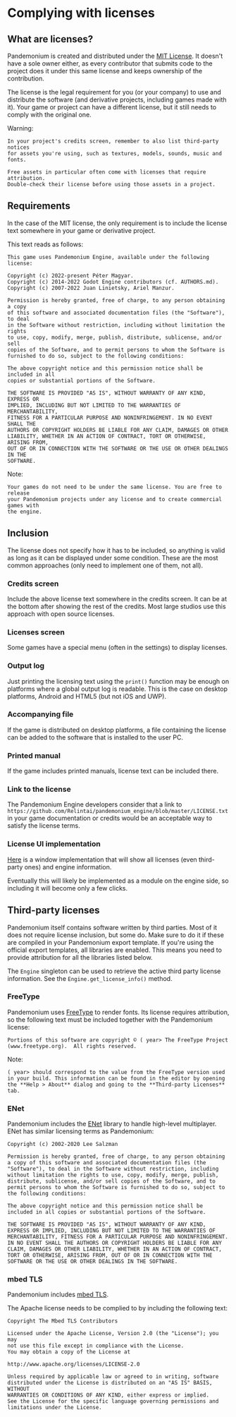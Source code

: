 
# Complying with licenses

## What are licenses?

Pandemonium is created and distributed under the [MIT License](https://opensource.org/licenses/MIT).
It doesn't have a sole owner either, as every contributor that submits code to
the project does it under this same license and keeps ownership of the
contribution.

The license is the legal requirement for you (or your company) to use and
distribute the software (and derivative projects, including games made with it).
Your game or project can have a different license, but it still needs to comply
with the original one.

Warning:

    In your project's credits screen, remember to also list third-party notices
    for assets you're using, such as textures, models, sounds, music and fonts.

    Free assets in particular often come with licenses that require attribution.
    Double-check their license before using those assets in a project.

## Requirements

In the case of the MIT license, the only requirement is to include the license
text somewhere in your game or derivative project.

This text reads as follows:

    This game uses Pandemonium Engine, available under the following license:

    Copyright (c) 2022-present Péter Magyar.
    Copyright (c) 2014-2022 Godot Engine contributors (cf. AUTHORS.md).
    Copyright (c) 2007-2022 Juan Linietsky, Ariel Manzur.

    Permission is hereby granted, free of charge, to any person obtaining a copy
    of this software and associated documentation files (the "Software"), to deal
    in the Software without restriction, including without limitation the rights
    to use, copy, modify, merge, publish, distribute, sublicense, and/or sell
    copies of the Software, and to permit persons to whom the Software is
    furnished to do so, subject to the following conditions:

    The above copyright notice and this permission notice shall be included in all
    copies or substantial portions of the Software.

    THE SOFTWARE IS PROVIDED "AS IS", WITHOUT WARRANTY OF ANY KIND, EXPRESS OR
    IMPLIED, INCLUDING BUT NOT LIMITED TO THE WARRANTIES OF MERCHANTABILITY,
    FITNESS FOR A PARTICULAR PURPOSE AND NONINFRINGEMENT. IN NO EVENT SHALL THE
    AUTHORS OR COPYRIGHT HOLDERS BE LIABLE FOR ANY CLAIM, DAMAGES OR OTHER
    LIABILITY, WHETHER IN AN ACTION OF CONTRACT, TORT OR OTHERWISE, ARISING FROM,
    OUT OF OR IN CONNECTION WITH THE SOFTWARE OR THE USE OR OTHER DEALINGS IN THE
    SOFTWARE.


Note:

    Your games do not need to be under the same license. You are free to release
    your Pandemonium projects under any license and to create commercial games with
    the engine.

## Inclusion

The license does not specify how it has to be included, so anything is valid as
long as it can be displayed under some condition. These are the most common
approaches (only need to implement one of them, not all).

### Credits screen

Include the above license text somewhere in the credits screen. It can be at the
bottom after showing the rest of the credits. Most large studios use this
approach with open source licenses.

### Licenses screen

Some games have a special menu (often in the settings) to display licenses.

### Output log

Just printing the licensing text using the `print()`
function may be enough on platforms where a global output log is readable.
This is the case on desktop platforms, Android and HTML5 (but not iOS and UWP).

### Accompanying file

If the game is distributed on desktop platforms, a file containing the license
can be added to the software that is installed to the user PC.

### Printed manual

If the game includes printed manuals, license text can be included there.

### Link to the license

The Pandemonium Engine developers consider that a link to
`https://github.com/Relintai/pandemonium_engine/blob/master/LICENSE.txt`
in your game documentation or credits would be an acceptable way to satisfy
the license terms.

### License UI implementation

[Here](https://github.com/Relintai/broken_seals/tree/master/game/ui/windows/about) is a
window implementation that will show all licenses (even third-party ones) and engine information.

Eventually this will likely be implemented as a module on the engine side, so including it
will become only a few clicks.

## Third-party licenses

Pandemonium itself contains software written by third parties.
Most of it does not require license inclusion, but some do.
Make sure to do it if these are compiled in your Pandemonium export template. If
you're using the official export templates, all libraries are enabled. This
means you need to provide attribution for all the libraries listed below.

The `Engine` singleton can be used to retrieve the active third party license information.
See the `Engine.get_license_info()` method.

### FreeType

Pandemonium uses [FreeType](https://www.freetype.org/) to render fonts. Its license
requires attribution, so the following text must be included together with the
Pandemonium license:

    Portions of this software are copyright © ( year> The FreeType Project (www.freetype.org).  All rights reserved.

Note:

    ( year> should correspond to the value from the FreeType version used
    in your build. This information can be found in the editor by opening
    the **Help > About** dialog and going to the **Third-party Licenses**
    tab.

### ENet

Pandemonium includes the [ENet](http://enet.bespin.org/) library to handle
high-level multiplayer. ENet has similar licensing terms as Pandemonium:

    Copyright (c) 2002-2020 Lee Salzman

    Permission is hereby granted, free of charge, to any person obtaining a copy of this software and associated documentation files (the "Software"), to deal in the Software without restriction, including without limitation the rights to use, copy, modify, merge, publish, distribute, sublicense, and/or sell copies of the Software, and to permit persons to whom the Software is furnished to do so, subject to the following conditions:

    The above copyright notice and this permission notice shall be included in all copies or substantial portions of the Software.

    THE SOFTWARE IS PROVIDED "AS IS", WITHOUT WARRANTY OF ANY KIND, EXPRESS OR IMPLIED, INCLUDING BUT NOT LIMITED TO THE WARRANTIES OF MERCHANTABILITY, FITNESS FOR A PARTICULAR PURPOSE AND NONINFRINGEMENT. IN NO EVENT SHALL THE AUTHORS OR COPYRIGHT HOLDERS BE LIABLE FOR ANY CLAIM, DAMAGES OR OTHER LIABILITY, WHETHER IN AN ACTION OF CONTRACT, TORT OR OTHERWISE, ARISING FROM, OUT OF OR IN CONNECTION WITH THE SOFTWARE OR THE USE OR OTHER DEALINGS IN THE SOFTWARE.

### mbed TLS

Pandemonium includes [mbed TLS](https://tls.mbed.org).

The Apache license needs to be complied to by including the following text:

    Copyright The Mbed TLS Contributors

    Licensed under the Apache License, Version 2.0 (the "License"); you may
    not use this file except in compliance with the License.
    You may obtain a copy of the License at

    http://www.apache.org/licenses/LICENSE-2.0

    Unless required by applicable law or agreed to in writing, software
    distributed under the License is distributed on an "AS IS" BASIS, WITHOUT
    WARRANTIES OR CONDITIONS OF ANY KIND, either express or implied.
    See the License for the specific language governing permissions and
    limitations under the License.

